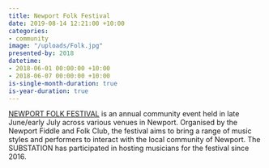 ```yaml
---
title: Newport Folk Festival
date: 2019-08-14 12:21:00 +10:00
categories:
- community
image: "/uploads/Folk.jpg"
presented-by: 2018
datetime:
- 2018-06-01 00:00:00 +10:00
- 2018-06-07 00:00:00 +10:00
is-single-month-duration: true
is-year-duration: true
---
```


[NEWPORT FOLK FESTIVAL](http://www.newportfolkfestival.org.au) is an annual community event held in late June/early July across various venues in Newport. Organised by the Newport Fiddle and Folk Club, the festival aims to bring a range of music styles and performers to interact with the local community of Newport. The SUBSTATION has participated in hosting musicians for the festival since 2016.